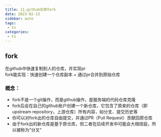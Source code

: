 ```yaml
---
title: 11.github仓库fork
date: 2023-02-13
sidebar: auto
tags:
 - ts
categories:
 - ts
---
```


## fork
在github中快速复制别人的仓库，并实现pr <br />
fork能实现：快速创建一个仓库副本 + 通过pr合并到原始仓库

### 概念：
- fork不是一个git操作，而是github操作，是服务端的代码仓库克隆
- fork后会在自己的github账户创建一个新仓库，它包含了原来的仓库（即upstream repository，上游仓库）所有内容，如分支、提交历史等
- 你可以对fork出的仓库自由提交，并通过PR（Pull Request）贡献回原仓库
- 由于fork出的新仓库是基于原仓库，但二者在后续开发中可能会大相径庭，所以被称为”分叉“

